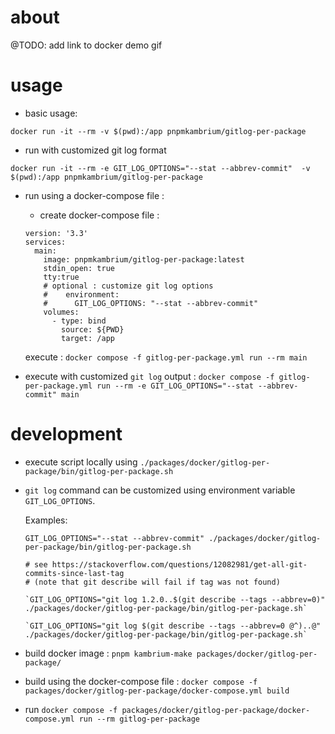 # about

@TODO: add link to docker demo gif

# usage

- basic usage:

```
docker run -it --rm -v $(pwd):/app pnpmkambrium/gitlog-per-package
```

- run with customized git log format

```
docker run -it --rm -e GIT_LOG_OPTIONS="--stat --abbrev-commit"  -v $(pwd):/app pnpmkambrium/gitlog-per-package
```

- run using a docker-compose file :

  - create docker-compose file :

  ```
  version: '3.3'
  services:
    main:
      image: pnpmkambrium/gitlog-per-package:latest
      stdin_open: true
      tty:true
      # optional : customize git log options
      #    environment:
      #      GIT_LOG_OPTIONS: "--stat --abbrev-commit"
      volumes:
        - type: bind
          source: ${PWD}
          target: /app
  ```

  execute : `docker compose -f gitlog-per-package.yml run --rm main`

- execute with customized `git log` output : `docker compose -f gitlog-per-package.yml run --rm -e GIT_LOG_OPTIONS="--stat --abbrev-commit" main`

# development

- execute script locally using `./packages/docker/gitlog-per-package/bin/gitlog-per-package.sh`

- `git log` command can be customized using environment variable `GIT_LOG_OPTIONS`.

  Examples:

  ```
  GIT_LOG_OPTIONS="--stat --abbrev-commit" ./packages/docker/gitlog-per-package/bin/gitlog-per-package.sh

  # see https://stackoverflow.com/questions/12082981/get-all-git-commits-since-last-tag
  # (note that git describe will fail if tag was not found)

  `GIT_LOG_OPTIONS="git log 1.2.0..$(git describe --tags --abbrev=0)" ./packages/docker/gitlog-per-package/bin/gitlog-per-package.sh`

  `GIT_LOG_OPTIONS="git log $(git describe --tags --abbrev=0 @^)..@" ./packages/docker/gitlog-per-package/bin/gitlog-per-package.sh`

  ```

- build docker image : `pnpm kambrium-make packages/docker/gitlog-per-package/`

- build using the docker-compose file : `docker compose -f packages/docker/gitlog-per-package/docker-compose.yml build`

- run `docker compose -f packages/docker/gitlog-per-package/docker-compose.yml run --rm gitlog-per-package`
